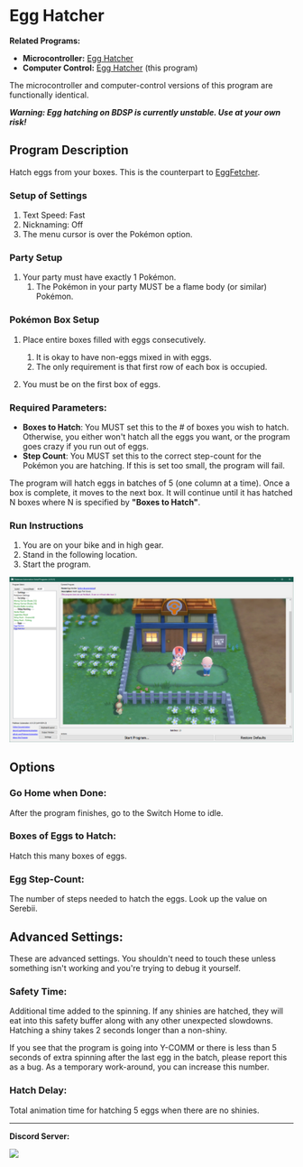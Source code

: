 # Egg Hatcher

**Related Programs:**
- **Microcontroller:** [Egg Hatcher](https://github.com/PokemonAutomation/Microcontroller/blob/master/Wiki/Programs/PokemonBDSP/EggHatcher.md)
- **Computer Control:** [Egg Hatcher](https://github.com/PokemonAutomation/ComputerControl/blob/master/Wiki/Programs/PokemonBDSP/EggHatcher.md) (this program)

The microcontroller and computer-control versions of this program are functionally identical.

***Warning: Egg hatching on BDSP is currently unstable. Use at your own risk!***

## Program Description

Hatch eggs from your boxes. This is the counterpart to [EggFetcher](EggFetcher.md).

### Setup of Settings

1. Text Speed: Fast
2. Nicknaming: Off
3. The menu cursor is over the Pokémon option.

### Party Setup

1. Your party must have exactly 1 Pokémon.
   1. The Pokémon in your party MUST be a flame body (or similar) Pokémon.

### Pokémon Box Setup

1. Place entire boxes filled with eggs consecutively.
   1. It is okay to have non-eggs mixed in with eggs.
   2. The only requirement is that first row of each box is occupied.

2. You must be on the first box of eggs.

### Required Parameters:
- **Boxes to Hatch**: You MUST set this to the # of boxes you wish to hatch. Otherwise, you either won't hatch all the eggs you want, or the program goes crazy if you run out of eggs.
- **Step Count**: You MUST set this to the correct step-count for the Pokémon you are hatching. If this is set too small, the program will fail.

The program will hatch eggs in batches of 5 (one column at a time). Once a box is complete, it moves to the next box. It will continue until it has hatched N boxes where N is specified by **"Boxes to Hatch"**.

### Run Instructions

1. You are on your bike and in high gear.
2. Stand in the following location.
3. Start the program.

<img src="images/EggHatcher-0.png">


## Options

### Go Home when Done:

After the program finishes, go to the Switch Home to idle.

### Boxes of Eggs to Hatch:

Hatch this many boxes of eggs.

### Egg Step-Count:

The number of steps needed to hatch the eggs. Look up the value on Serebii.


## Advanced Settings:

These are advanced settings. You shouldn't need to touch these unless something isn't working and you're trying to debug it yourself.

### Safety Time:

Additional time added to the spinning. If any shinies are hatched, they will eat into this safety buffer along with any other unexpected slowdowns. Hatching a shiny takes 2 seconds longer than a non-shiny.

If you see that the program is going into Y-COMM or there is less than 5 seconds of extra spinning after the last egg in the batch, please report this as a bug. As a temporary work-around, you can increase this number.

### Hatch Delay:

Total animation time for hatching 5 eggs when there are no shinies.



<hr>

**Discord Server:** 

[<img src="https://canary.discordapp.com/api/guilds/695809740428673034/widget.png?style=banner2">](https://discord.gg/cQ4gWxN)







